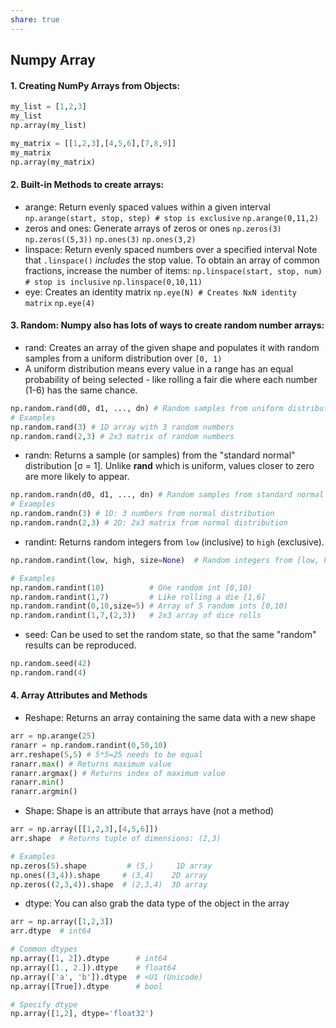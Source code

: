 ```yaml
---
share: true
---
```

## Numpy Array
#### 1. Creating NumPy Arrays from Objects:
```python
my_list = [1,2,3]
my_list
np.array(my_list)
```

```python
my_matrix = [[1,2,3],[4,5,6],[7,8,9]]
my_matrix
np.array(my_matrix)
```

#### 2. Built-in Methods to create arrays:
* arange: Return evenly spaced values within a given interval
	`np.arange(start, stop, step) # stop is exclusive`
	`np.arange(0,11,2)`
* zeros and ones: Generate arrays of zeros or ones
	`np.zeros(3)`
	`np.zeros((5,3))`
	`np.ones(3)`
	`np.ones(3,2)`
* linspace: Return evenly spaced numbers over a specified interval
	Note that `.linspace()` *includes* the stop value. To obtain an array of common fractions, increase the number of items:
	`np.linspace(start, stop, num) # stop is inclusive`
	`np.linspace(0,10,11)`
* eye: Creates an identity matrix
	`np.eye(N) # Creates NxN identity matrix`
	`np.eye(4)`
#### 3. Random: Numpy also has lots of ways to create random number arrays:
* rand: Creates an array of the given shape and populates it with random samples from a uniform distribution over ``[0, 1)``
* A uniform distribution means every value in a range has an equal probability of being selected - like rolling a fair die where each number (1-6) has the same chance.
```python
np.random.rand(d0, d1, ..., dn) # Random samples from uniform distribution [0,1) 
# Examples 
np.random.rand(3) # 1D array with 3 random numbers 
np.random.rand(2,3) # 2x3 matrix of random numbers
```
* randn: Returns a sample (or samples) from the "standard normal" distribution [σ = 1]. Unlike **rand** which is uniform, values closer to zero are more likely to appear.
```python
np.random.randn(d0, d1, ..., dn) # Random samples from standard normal distribution (mean=0, std=1) 
# Examples 
np.random.randn(3) # 1D: 3 numbers from normal distribution 
np.random.randn(2,3) # 2D: 2x3 matrix from normal distribution
```
* randint: Returns random integers from `low` (inclusive) to `high` (exclusive).
```python
np.random.randint(low, high, size=None)  # Random integers from [low, high)

# Examples
np.random.randint(10)          # One random int [0,10)
np.random.randint(1,7)         # Like rolling a die [1,6]
np.random.randint(0,10,size=5) # Array of 5 random ints [0,10)
np.random.randint(1,7,(2,3))   # 2x3 array of dice rolls
```
* seed: Can be used to set the random state, so that the same "random" results can be reproduced.
```python
np.random.seed(42)
np.random.rand(4)
```
#### 4. Array Attributes and Methods
* Reshape: Returns an array containing the same data with a new shape
```python
arr = np.arange(25)
ranarr = np.random.randint(0,50,10)
arr.reshape(5,5) # 5*5=25 needs to be equal
ranarr.max() # Returns maximum value
ranarr.argmax() # Returns index of maximum value
ranarr.min()
ranarr.argmin()
```
* Shape: Shape is an attribute that arrays have (not a method)
```python
arr = np.array([[1,2,3],[4,5,6]])
arr.shape  # Returns tuple of dimensions: (2,3)

# Examples
np.zeros(5).shape         # (5,)     1D array
np.ones((3,4)).shape     # (3,4)    2D array
np.zeros((2,3,4)).shape  # (2,3,4)  3D array
```
* dtype: You can also grab the data type of the object in the array
```python
arr = np.array([1,2,3])
arr.dtype  # int64

# Common dtypes
np.array([1, 2]).dtype      # int64
np.array([1., 2.]).dtype    # float64
np.array(['a', 'b']).dtype  # <U1 (Unicode)
np.array([True]).dtype      # bool

# Specify dtype
np.array([1,2], dtype='float32')
```
